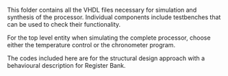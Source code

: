 This folder contains all the VHDL files necessary for simulation and synthesis of the processor. Individual components include testbenches that can be used to check their functionality.

For the top level entity when simulating the complete processor, choose either the temperature control or the chronometer program. 

The codes included here are for the structural design approach with a behavioural description for Register Bank.
